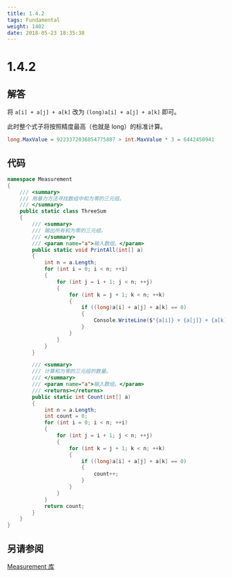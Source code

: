 ```yaml
---
title: 1.4.2
tags: Fundamental
weight: 1402
date: 2018-05-23 18:35:38
---
```


# 1.4.2


## 解答

将 `a[i] + a[j] + a[k]` 改为 `(long)a[i] + a[j] + a[k]` 即可。

此时整个式子将按照精度最高（也就是 long）的标准计算。

```csharp
long.MaxValue = 9223372036854775807 > int.MaxValue * 3 = 6442450941
```

## 代码

```csharp
namespace Measurement
{
    /// <summary>
    /// 用暴力方法寻找数组中和为零的三元组。
    /// </summary>
    public static class ThreeSum
    {
        /// <summary>
        /// 输出所有和为零的三元组。
        /// </summary>
        /// <param name="a">输入数组。</param>
        public static void PrintAll(int[] a)
        {
            int n = a.Length;
            for (int i = 0; i < n; ++i)
            {
                for (int j = i + 1; j < n; ++j)
                {
                    for (int k = j + 1; k < n; ++k)
                    {
                        if ((long)a[i] + a[j] + a[k] == 0)
                        {
                            Console.WriteLine($"{a[i]} + {a[j]} + {a[k]}");
                        }
                    }
                }
            }
        }

        /// <summary>
        /// 计算和为零的三元组的数量。
        /// </summary>
        /// <param name="a">输入数组。</param>
        /// <returns></returns>
        public static int Count(int[] a)
        {
            int n = a.Length;
            int count = 0;
            for (int i = 0; i < n; ++i)
            {
                for (int j = i + 1; j < n; ++j)
                {
                    for (int k = j + 1; k < n; ++k)
                    {
                        if ((long)a[i] + a[j] + a[k] == 0)
                        {
                            count++;
                        }
                    }
                }
            }
            return count;
        }
    }
}
```

## 另请参阅

[Measurement 库](https://github.com/ikesnowy/Algorithms-4th-Edition-in-Csharp/tree/master/1%20Fundamental/1.4/Measurement)
